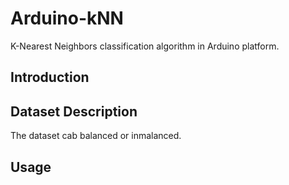 # Arduino-kNN
K-Nearest Neighbors classification algorithm in Arduino platform.

## Introduction ##

## Dataset Description ##
The dataset cab balanced or inmalanced.
## Usage ##

